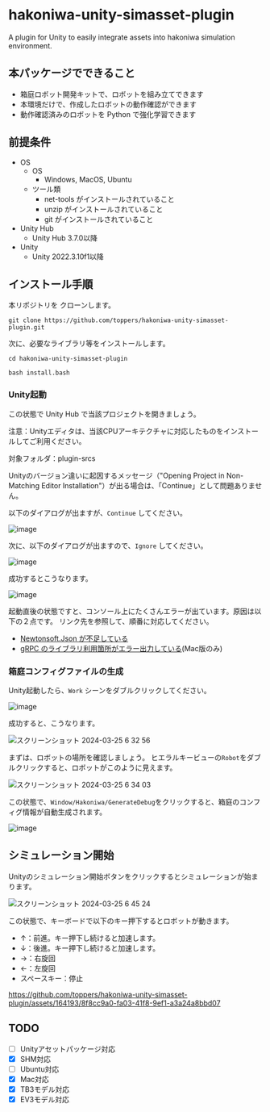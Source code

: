 # hakoniwa-unity-simasset-plugin
 A plugin for Unity to easily integrate assets into hakoniwa simulation environment.

## 本パッケージでできること

* 箱庭ロボット開発キットで、ロボットを組み立てできます
* 本環境だけで、作成したロボットの動作確認ができます
* 動作確認済みのロボットを Python で強化学習できます

## 前提条件

* OS
  * OS
    * Windows, MacOS, Ubuntu
  * ツール類
    * net-tools がインストールされていること
    * unzip がインストールされていること
    * git がインストールされていること
* Unity Hub
  * Unity Hub 3.7.0以降
* Unity
  * Unity 2022.3.10f1以降

## インストール手順

本リポジトリを クローンします。

```
git clone https://github.com/toppers/hakoniwa-unity-simasset-plugin.git
```

次に、必要なライブラリ等をインストールします。

```
cd hakoniwa-unity-simasset-plugin
```

```
bash install.bash
```

### Unity起動

この状態で Unity Hub で当該プロジェクトを開きましょう。

注意：Unityエディタは、当該CPUアーキテクチャに対応したものをインストールしてご利用ください。

対象フォルダ：plugin-srcs

Unityのバージョン違いに起因するメッセージ（"Opening Project in Non-Matching Editor Installation"）が出る場合は、「Continue」として問題ありません。

以下のダイアログが出ますが、`Continue` してください。

![image](https://github.com/toppers/hakoniwa-unity-drone-model/assets/164193/e1fbc477-4edc-4e39-ab15-ccd6f0707f33)


次に、以下のダイアログが出ますので、`Ignore` してください。

![image](https://github.com/toppers/hakoniwa-unity-drone-model/assets/164193/7c03ae41-f988-44cb-9ac1-2263507d254d)


成功するとこうなります。

![image](https://github.com/toppers/hakoniwa-unity-drone-model/assets/164193/50398cfa-f6fc-4eef-9679-5442bbd9de76)

起動直後の状態ですと、コンソール上にたくさんエラーが出ています。原因は以下の２点です。
リンク先を参照して、順番に対応してください。

* [Newtonsoft.Json が不足している](https://github.com/toppers/hakoniwa-document/tree/main/troubleshooting/unity#unity%E8%B5%B7%E5%8B%95%E6%99%82%E3%81%ABnewtonsoftjson%E3%81%8C%E3%81%AA%E3%81%84%E3%81%A8%E3%81%84%E3%81%86%E3%82%A8%E3%83%A9%E3%83%BC%E3%81%8C%E5%87%BA%E3%82%8B)
* [gRPC のライブラリ利用箇所がエラー出力している](https://github.com/toppers/hakoniwa-document/blob/main/troubleshooting/unity/README.md#grpc-%E3%81%AE%E3%83%A9%E3%82%A4%E3%83%96%E3%83%A9%E3%83%AA%E5%88%A9%E7%94%A8%E7%AE%87%E6%89%80%E3%81%8C%E3%82%A8%E3%83%A9%E3%83%BC%E5%87%BA%E5%8A%9B%E3%81%97%E3%81%A6%E3%81%84%E3%82%8B)(Mac版のみ)

### 箱庭コンフィグファイルの生成

Unity起動したら、`Work` シーンをダブルクリックしてください。

![image](https://user-images.githubusercontent.com/164193/236663723-e50cfc04-a6fb-4794-86c2-95adf65f7161.png)

成功すると、こうなります。

![スクリーンショット 2024-03-25 6 32 56](https://github.com/toppers/hakoniwa-unity-simasset-plugin/assets/164193/33d48ff1-2ef0-4fb9-bb13-305be01bc825)


まずは、ロボットの場所を確認しましょう。
ヒエラルキービューの`Robot`をダブルクリックすると、ロボットがこのように見えます。

![スクリーンショット 2024-03-25 6 34 03](https://github.com/toppers/hakoniwa-unity-simasset-plugin/assets/164193/1aacf013-7939-4879-9032-d593004cd497)

この状態で、`Window/Hakoniwa/GenerateDebug`をクリックすると、箱庭のコンフィグ情報が自動生成されます。

![image](https://user-images.githubusercontent.com/164193/236663809-ffd548ee-aa20-4324-a704-f2a1df7c5634.png)

## シミュレーション開始

Unityのシミュレーション開始ボタンをクリックするとシミュレーションが始まります。

![スクリーンショット 2024-03-25 6 45 24](https://github.com/toppers/hakoniwa-unity-simasset-plugin/assets/164193/7856e1e3-3267-49b9-8766-81081f1d7465)

この状態で、キーボードで以下のキー押下するとロボットが動きます。

* ↑：前進。キー押下し続けると加速します。
* ↓：後進。キー押下し続けると加速します。
* →：右旋回
* ←：左旋回
* スペースキー：停止

https://github.com/toppers/hakoniwa-unity-simasset-plugin/assets/164193/8f8cc9a0-fa03-41f8-9ef1-a3a24a8bbd07



## TODO

- [ ] Unityアセットパッケージ対応
- [X] SHM対応
- [ ] Ubuntu対応
- [X] Mac対応
- [X] TB3モデル対応
- [X] EV3モデル対応

